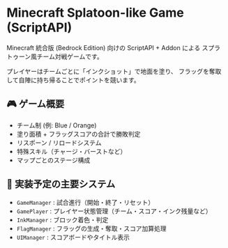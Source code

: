 # Minecraft Splatoon-like Game (ScriptAPI)

Minecraft 統合版 (Bedrock Edition) 向けの ScriptAPI + Addon による
スプラトゥーン風チーム対戦ゲームです。

プレイヤーはチームごとに「インクショット」で地面を塗り、
フラッグを奪取して自陣に持ち帰ることでポイントを競います。

## 🎮 ゲーム概要
- チーム制 (例: Blue / Orange)
- 塗り面積 + フラッグスコアの合計で勝敗判定
- リスポーン / リロードシステム
- 特殊スキル（チャージ・バーストなど）
- マップごとのステージ構成

## 🔧 実装予定の主要システム
- `GameManager` : 試合進行（開始・終了・リセット）
- `GamePlayer` : プレイヤー状態管理（チーム・スコア・インク残量など）
- `InkManager` : ブロック着色・判定
- `FlagManager` : フラッグの生成・奪取・スコア加算処理
- `UIManager` : スコアボードやタイトル表示
